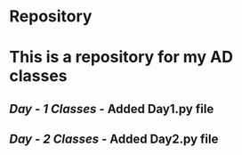 # Repository
# This is a repository for my AD classes 
##  <i> Day - 1 Classes </i> - Added Day1.py file 
##  <i> Day - 2 Classes </i> - Added Day2.py file 